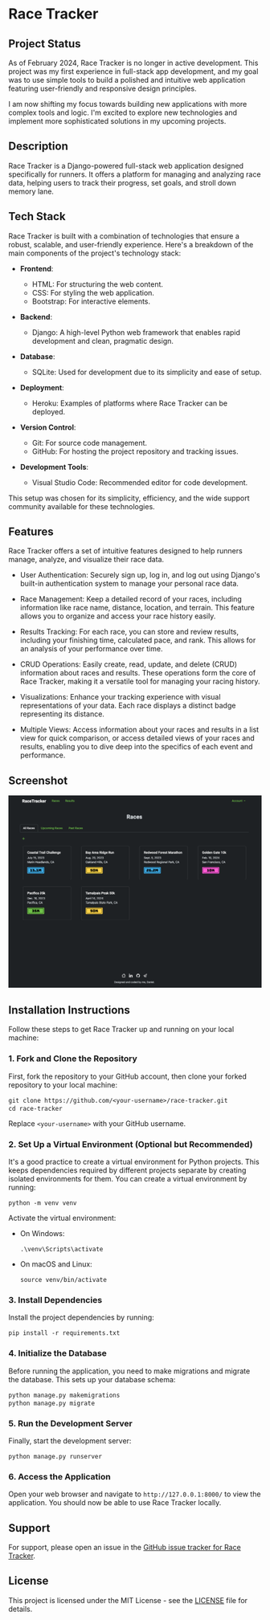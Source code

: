 # Race Tracker

## Project Status

As of February 2024, Race Tracker is no longer in active development. This project was my first experience in full-stack app development, and my goal was to use simple tools to build a polished and intuitive web application featuring user-friendly and responsive design principles.

I am now shifting my focus towards building new applications with more complex tools and logic. I'm excited to explore new technologies and implement more sophisticated solutions in my upcoming projects.

## Description
Race Tracker is a Django-powered full-stack web application designed specifically for runners. It offers a platform for managing and analyzing race data, helping users to track their progress, set goals, and stroll down memory lane.

## Tech Stack

Race Tracker is built with a combination of technologies that ensure a robust, scalable, and user-friendly experience. Here's a breakdown of the main components of the project's technology stack:

- **Frontend**:
  - HTML: For structuring the web content.
  - CSS: For styling the web application.
  - Bootstrap: For interactive elements.

- **Backend**:
  - Django: A high-level Python web framework that enables rapid development and clean, pragmatic design.

- **Database**:
  - SQLite: Used for development due to its simplicity and ease of setup.

- **Deployment**:
  - Heroku: Examples of platforms where Race Tracker can be deployed.

- **Version Control**:
  - Git: For source code management.
  - GitHub: For hosting the project repository and tracking issues.

- **Development Tools**:
  - Visual Studio Code: Recommended editor for code development.

This setup was chosen for its simplicity, efficiency, and the wide support community available for these technologies.

## Features
Race Tracker offers a set of intuitive features designed to help runners manage, analyze, and visualize their race data.

* User Authentication: Securely sign up, log in, and log out using Django's built-in authentication system to manage your personal race data.

* Race Management: Keep a detailed record of your races, including information like race name, distance, location, and terrain. This feature allows you to organize and access your race history easily.

* Results Tracking: For each race, you can store and review results, including your finishing time, calculated pace, and rank. This allows for an analysis of your performance over time.

* CRUD Operations: Easily create, read, update, and delete (CRUD) information about races and results. These operations form the core of Race Tracker, making it a versatile tool for managing your racing history.

* Visualizations: Enhance your tracking experience with visual representations of your data. Each race displays a distinct badge representing its distance.

* Multiple Views: Access information about your races and results in a list view for quick comparison, or access detailed views of your races and results, enabling you to dive deep into the specifics of each event and performance.

## Screenshot
![Race Tracker Screenshot](./docs/race-tracker-screenshot%20copy.png)

## Installation Instructions

Follow these steps to get Race Tracker up and running on your local machine:

### 1. Fork and Clone the Repository

First, fork the repository to your GitHub account, then clone your forked repository to your local machine:

    git clone https://github.com/<your-username>/race-tracker.git
    cd race-tracker

Replace `<your-username>` with your GitHub username.

### 2. Set Up a Virtual Environment (Optional but Recommended)

It's a good practice to create a virtual environment for Python projects. This keeps dependencies required by different projects separate by creating isolated environments for them. You can create a virtual environment by running:

    python -m venv venv

Activate the virtual environment:

- On Windows:

      .\venv\Scripts\activate

- On macOS and Linux:

      source venv/bin/activate

### 3. Install Dependencies

Install the project dependencies by running:

    pip install -r requirements.txt

### 4. Initialize the Database

Before running the application, you need to make migrations and migrate the database. This sets up your database schema:

    python manage.py makemigrations
    python manage.py migrate

### 5. Run the Development Server

Finally, start the development server:

    python manage.py runserver

### 6. Access the Application

Open your web browser and navigate to `http://127.0.0.1:8000/` to view the application. You should now be able to use Race Tracker locally.

## Support
For support, please open an issue in the [GitHub issue tracker for Race Tracker](https://github.com/danielbrainich/race-tracker/issues).

## License

This project is licensed under the MIT License - see the [LICENSE](LICENSE) file for details.
